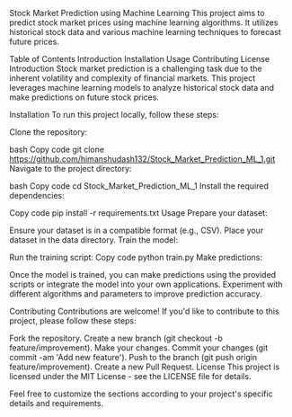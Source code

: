 Stock Market Prediction using Machine Learning
This project aims to predict stock market prices using machine learning algorithms. It utilizes historical stock data and various machine learning techniques to forecast future prices.

Table of Contents
Introduction
Installation
Usage
Contributing
License
Introduction
Stock market prediction is a challenging task due to the inherent volatility and complexity of financial markets. This project leverages machine learning models to analyze historical stock data and make predictions on future stock prices.

Installation
To run this project locally, follow these steps:

Clone the repository:

bash
Copy code
git clone https://github.com/himanshudash132/Stock_Market_Prediction_ML_1.git
Navigate to the project directory:

bash
Copy code
cd Stock_Market_Prediction_ML_1
Install the required dependencies:

Copy code
pip install -r requirements.txt
Usage
Prepare your dataset:

Ensure your dataset is in a compatible format (e.g., CSV).
Place your dataset in the data directory.
Train the model:

Run the training script:
Copy code
python train.py
Make predictions:

Once the model is trained, you can make predictions using the provided scripts or integrate the model into your own applications.
Experiment with different algorithms and parameters to improve prediction accuracy.

Contributing
Contributions are welcome! If you'd like to contribute to this project, please follow these steps:

Fork the repository.
Create a new branch (git checkout -b feature/improvement).
Make your changes.
Commit your changes (git commit -am 'Add new feature').
Push to the branch (git push origin feature/improvement).
Create a new Pull Request.
License
This project is licensed under the MIT License - see the LICENSE file for details.

Feel free to customize the sections according to your project's specific details and requirements.
